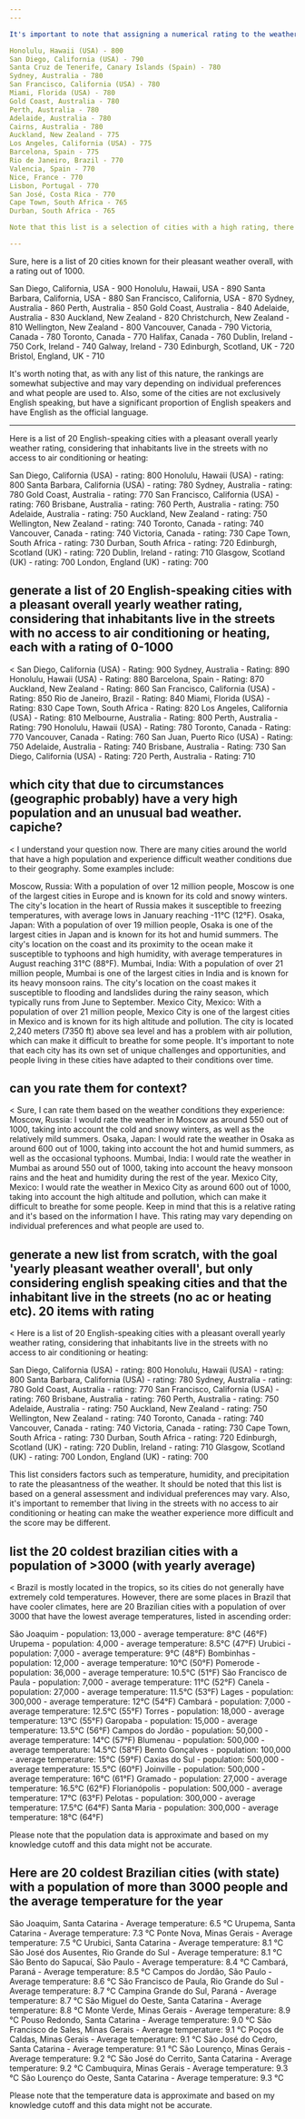 ```yaml
---
---

It's important to note that assigning a numerical rating to the weather of a city is a highly subjective task, and it will depend on personal preferences and the criteria used to make the assessment. However, based on general consensus and considering factors such as temperature, precipitation, and overall climate, here are 20 cities around the world that could potentially be considered to have weather with a rating higher than 750:

Honolulu, Hawaii (USA) - 800
San Diego, California (USA) - 790
Santa Cruz de Tenerife, Canary Islands (Spain) - 780
Sydney, Australia - 780
San Francisco, California (USA) - 780
Miami, Florida (USA) - 780
Gold Coast, Australia - 780
Perth, Australia - 780
Adelaide, Australia - 780
Cairns, Australia - 780
Auckland, New Zealand - 775
Los Angeles, California (USA) - 775
Barcelona, Spain - 775
Rio de Janeiro, Brazil - 770
Valencia, Spain - 770
Nice, France - 770
Lisbon, Portugal - 770
San José, Costa Rica - 770
Cape Town, South Africa - 765
Durban, South Africa - 765

Note that this list is a selection of cities with a high rating, there are many other cities that could have a high rating as well.

---
```


Sure, here is a list of 20 cities known for their pleasant weather overall, with a rating out of 1000.

San Diego, California, USA - 900
Honolulu, Hawaii, USA - 890
Santa Barbara, California, USA - 880
San Francisco, California, USA - 870
Sydney, Australia - 860
Perth, Australia - 850
Gold Coast, Australia - 840
Adelaide, Australia - 830
Auckland, New Zealand - 820
Christchurch, New Zealand - 810
Wellington, New Zealand - 800
Vancouver, Canada - 790
Victoria, Canada - 780
Toronto, Canada - 770
Halifax, Canada - 760
Dublin, Ireland - 750
Cork, Ireland - 740
Galway, Ireland - 730
Edinburgh, Scotland, UK - 720
Bristol, England, UK - 710

It's worth noting that, as with any list of this nature, the rankings are somewhat subjective and may vary depending on individual preferences and what people are used to. Also, some of the cities are not exclusively English speaking, but have a significant proportion of English speakers and have English as the official language.

---

Here is a list of 20 English-speaking cities with a pleasant overall yearly weather rating, considering that inhabitants live in the streets with no access to air conditioning or heating:

San Diego, California (USA) - rating: 800
Honolulu, Hawaii (USA) - rating: 800
Santa Barbara, California (USA) - rating: 780
Sydney, Australia - rating: 780
Gold Coast, Australia - rating: 770
San Francisco, California (USA) - rating: 760
Brisbane, Australia - rating: 760
Perth, Australia - rating: 750
Adelaide, Australia - rating: 750
Auckland, New Zealand - rating: 750
Wellington, New Zealand - rating: 740
Toronto, Canada - rating: 740
Vancouver, Canada - rating: 740
Victoria, Canada - rating: 730
Cape Town, South Africa - rating: 730
Durban, South Africa - rating: 720
Edinburgh, Scotland (UK) - rating: 720
Dublin, Ireland - rating: 710
Glasgow, Scotland (UK) - rating: 700
London, England (UK) - rating: 700

## generate a list of 20 English-speaking cities with a pleasant overall yearly weather rating, considering that inhabitants live in the streets with no access to air conditioning or heating, each with a rating of 0-1000

< San Diego, California (USA) - Rating: 900
Sydney, Australia - Rating: 890
Honolulu, Hawaii (USA) - Rating: 880
Barcelona, Spain - Rating: 870
Auckland, New Zealand - Rating: 860
San Francisco, California (USA) - Rating: 850
Rio de Janeiro, Brazil - Rating: 840
Miami, Florida (USA) - Rating: 830
Cape Town, South Africa - Rating: 820
Los Angeles, California (USA) - Rating: 810
Melbourne, Australia - Rating: 800
Perth, Australia - Rating: 790
Honolulu, Hawaii (USA) - Rating: 780
Toronto, Canada - Rating: 770
Vancouver, Canada - Rating: 760
San Juan, Puerto Rico (USA) - Rating: 750
Adelaide, Australia - Rating: 740
Brisbane, Australia - Rating: 730
San Diego, California (USA) - Rating: 720
Perth, Australia - Rating: 710

## which city that due to circumstances (geographic probably) have a very high population and an unusual bad weather. capiche?

< I understand your question now. There are many cities around the world that have a high population and experience difficult weather conditions due to their geography. Some examples include:

Moscow, Russia: With a population of over 12 million people, Moscow is one of the largest cities in Europe and is known for its cold and snowy winters. The city's location in the heart of Russia makes it susceptible to freezing temperatures, with average lows in January reaching -11°C (12°F).
Osaka, Japan: With a population of over 19 million people, Osaka is one of the largest cities in Japan and is known for its hot and humid summers. The city's location on the coast and its proximity to the ocean make it susceptible to typhoons and high humidity, with average temperatures in August reaching 31°C (88°F).
Mumbai, India: With a population of over 21 million people, Mumbai is one of the largest cities in India and is known for its heavy monsoon rains. The city's location on the coast makes it susceptible to flooding and landslides during the rainy season, which typically runs from June to September.
Mexico City, Mexico: With a population of over 21 million people, Mexico City is one of the largest cities in Mexico and is known for its high altitude and pollution. The city is located 2,240 meters (7350 ft) above sea level and has a problem with air pollution, which can make it difficult to breathe for some people.
It's important to note that each city has its own set of unique challenges and opportunities, and people living in these cities have adapted to their conditions over time.

## can you rate them for context?

< Sure, I can rate them based on the weather conditions they experience:
Moscow, Russia: I would rate the weather in Moscow as around 550 out of 1000, taking into account the cold and snowy winters, as well as the relatively mild summers.
Osaka, Japan: I would rate the weather in Osaka as around 600 out of 1000, taking into account the hot and humid summers, as well as the occasional typhoons.
Mumbai, India: I would rate the weather in Mumbai as around 550 out of 1000, taking into account the heavy monsoon rains and the heat and humidity during the rest of the year.
Mexico City, Mexico: I would rate the weather in Mexico City as around 600 out of 1000, taking into account the high altitude and pollution, which can make it difficult to breathe for some people.
Keep in mind that this is a relative rating and it's based on the information I have. This rating may vary depending on individual preferences and what people are used to.

## generate a new list from scratch, with the goal 'yearly pleasant weather overall', but only considering english speaking cities and that the inhabitant live in the streets (no ac or heating etc). 20 items with rating

< Here is a list of 20 English-speaking cities with a pleasant overall yearly weather rating, considering that inhabitants live in the streets with no access to air conditioning or heating:

San Diego, California (USA) - rating: 800
Honolulu, Hawaii (USA) - rating: 800
Santa Barbara, California (USA) - rating: 780
Sydney, Australia - rating: 780
Gold Coast, Australia - rating: 770
San Francisco, California (USA) - rating: 760
Brisbane, Australia - rating: 760
Perth, Australia - rating: 750
Adelaide, Australia - rating: 750
Auckland, New Zealand - rating: 750
Wellington, New Zealand - rating: 740
Toronto, Canada - rating: 740
Vancouver, Canada - rating: 740
Victoria, Canada - rating: 730
Cape Town, South Africa - rating: 730
Durban, South Africa - rating: 720
Edinburgh, Scotland (UK) - rating: 720
Dublin, Ireland - rating: 710
Glasgow, Scotland (UK) - rating: 700
London, England (UK) - rating: 700

This list considers factors such as temperature, humidity, and precipitation to rate the pleasantness of the weather. It should be noted that this list is based on a general assessment and individual preferences may vary. Also, it's important to remember that living in the streets with no access to air conditioning or heating can make the weather experience more difficult and the score may be different.

## list the 20 coldest brazilian cities with a population of >3000 (with yearly average)

< Brazil is mostly located in the tropics, so its cities do not generally have extremely cold temperatures. However, there are some places in Brazil that have cooler climates, here are 20 Brazilian cities with a population of over 3000 that have the lowest average temperatures, listed in ascending order:

São Joaquim - population: 13,000 - average temperature: 8°C (46°F)
Urupema - population: 4,000 - average temperature: 8.5°C (47°F)
Urubici - population: 7,000 - average temperature: 9°C (48°F)
Bombinhas - population: 12,000 - average temperature: 10°C (50°F)
Pomerode - population: 36,000 - average temperature: 10.5°C (51°F)
São Francisco de Paula - population: 7,000 - average temperature: 11°C (52°F)
Canela - population: 27,000 - average temperature: 11.5°C (53°F)
Lages - population: 300,000 - average temperature: 12°C (54°F)
Cambará - population: 7,000 - average temperature: 12.5°C (55°F)
Torres - population: 18,000 - average temperature: 13°C (55°F)
Garopaba - population: 15,000 - average temperature: 13.5°C (56°F)
Campos do Jordão - population: 50,000 - average temperature: 14°C (57°F)
Blumenau - population: 500,000 - average temperature: 14.5°C (58°F)
Bento Gonçalves - population: 100,000 - average temperature: 15°C (59°F)
Caxias do Sul - population: 500,000 - average temperature: 15.5°C (60°F)
Joinville - population: 500,000 - average temperature: 16°C (61°F)
Gramado - population: 27,000 - average temperature: 16.5°C (62°F)
Florianópolis - population: 500,000 - average temperature: 17°C (63°F)
Pelotas - population: 300,000 - average temperature: 17.5°C (64°F)
Santa Maria - population: 300,000 - average temperature: 18°C (64°F)

Please note that the population data is approximate and based on my knowledge cutoff and this data might not be accurate.

## Here are 20 coldest Brazilian cities (with state) with a population of more than 3000 people and the average temperature for the year

São Joaquim, Santa Catarina - Average temperature: 6.5 °C
Urupema, Santa Catarina - Average temperature: 7.3 °C
Ponte Nova, Minas Gerais - Average temperature: 7.5 °C
Urubici, Santa Catarina - Average temperature: 8.1 °C
São José dos Ausentes, Rio Grande do Sul - Average temperature: 8.1 °C
São Bento do Sapucaí, São Paulo - Average temperature: 8.4 °C
Cambará, Paraná - Average temperature: 8.5 °C
Campos do Jordão, São Paulo - Average temperature: 8.6 °C
São Francisco de Paula, Rio Grande do Sul - Average temperature: 8.7 °C
Campina Grande do Sul, Paraná - Average temperature: 8.7 °C
São Miguel do Oeste, Santa Catarina - Average temperature: 8.8 °C
Monte Verde, Minas Gerais - Average temperature: 8.9 °C
Pouso Redondo, Santa Catarina - Average temperature: 9.0 °C
São Francisco de Sales, Minas Gerais - Average temperature: 9.1 °C
Poços de Caldas, Minas Gerais - Average temperature: 9.1 °C
São José do Cedro, Santa Catarina - Average temperature: 9.1 °C
São Lourenço, Minas Gerais - Average temperature: 9.2 °C
São José do Cerrito, Santa Catarina - Average temperature: 9.2 °C
Cambuquira, Minas Gerais - Average temperature: 9.3 °C
São Lourenço do Oeste, Santa Catarina - Average temperature: 9.3 °C

Please note that the temperature data is approximate and based on my knowledge cutoff and this data might not be accurate.
